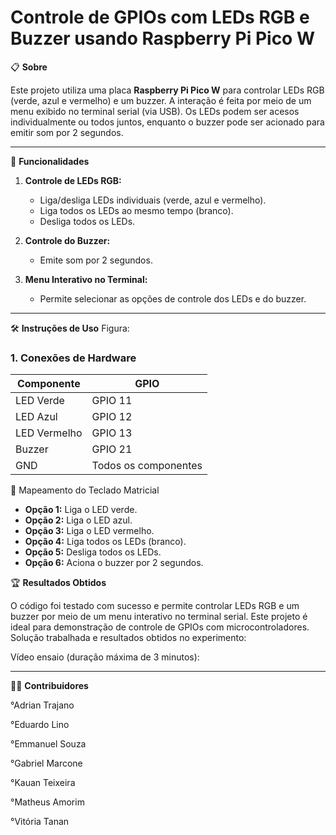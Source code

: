 # Controle de GPIOs com LEDs RGB e Buzzer usando Raspberry Pi Pico W

📋 **Sobre**

Este projeto utiliza uma placa **Raspberry Pi Pico W** para controlar LEDs RGB (verde, azul e vermelho) e um buzzer. A interação é feita por meio de um menu exibido no terminal serial (via USB). Os LEDs podem ser acesos individualmente ou todos juntos, enquanto o buzzer pode ser acionado para emitir som por 2 segundos.

---

🚀 **Funcionalidades**

1. **Controle de LEDs RGB:**
   - Liga/desliga LEDs individuais (verde, azul e vermelho).
   - Liga todos os LEDs ao mesmo tempo (branco).
   - Desliga todos os LEDs.

2. **Controle do Buzzer:**
   - Emite som por 2 segundos.

3. **Menu Interativo no Terminal:**
   - Permite selecionar as opções de controle dos LEDs e do buzzer.

---

🛠️ **Instruções de Uso**
Figura:

### **1. Conexões de Hardware**

| Componente   | GPIO           |
|--------------|----------------|
| LED Verde    | GPIO 11        |
| LED Azul     | GPIO 12        |
| LED Vermelho | GPIO 13        |
| Buzzer       | GPIO 21        |
| GND          | Todos os componentes |

🎹 Mapeamento do Teclado Matricial
- **Opção 1:** Liga o LED verde.
- **Opção 2:** Liga o LED azul.
- **Opção 3:** Liga o LED vermelho.
- **Opção 4:** Liga todos os LEDs (branco).
- **Opção 5:** Desliga todos os LEDs.
- **Opção 6:** Aciona o buzzer por 2 segundos.

🏆 **Resultados Obtidos**

O código foi testado com sucesso e permite controlar LEDs RGB e um buzzer por meio de um menu interativo no terminal serial. Este projeto é ideal para demonstração de controle de GPIOs com microcontroladores.
Solução trabalhada e resultados obtidos no experimento:

Vídeo ensaio (duração máxima de 3 minutos):


---

👨‍💻 **Contribuidores**

°Adrian Trajano

°Eduardo Lino

°Emmanuel Souza

°Gabriel Marcone

°Kauan Teixeira

°Matheus Amorim

°Vitória Tanan
